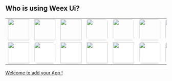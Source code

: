 ## Who is using Weex Ui?

<table>
    <tr style="border: 0;">
        <td style="border: 0;"><img src="https://img.alicdn.com/tfs/TB1jH9bX3mTBuNjy1XbXXaMrVXa-270-271.png" width="66" /></td>
        <td style="border: 0;"><img src="https://img.alicdn.com/tfs/TB16oCjX4GYBuNjy0FnXXX5lpXa-300-300.png" width="66" /></td>
        <td style="border: 0;"><img src="https://img.alicdn.com/tfs/TB194hfnsrI8KJjy0FhXXbfnpXa-200-200.png" width="66" /></td>
        <td style="border: 0;"><img src="https://img.alicdn.com/tfs/TB1JMw3XMmTBuNjy1XbXXaMrVXa-512-512.jpg" width="66"  style="border-radius:8px"/></td>
        <td style="border: 0;"><img src="https://img.alicdn.com/tfs/TB1CjajX1uSBuNjy1XcXXcYjFXa-740-737.png" width="66"  style="border-radius:8px"/></td>
        <td style="border: 0;"><img src="https://img.alicdn.com/tfs/TB1a7.HcrGYBuNjy0FoXXciBFXa-240-240.png" width="66"  style="border-radius:8px"/></td>
        <td style="border: 0;"><img src="https://img.alicdn.com/tfs/TB17epRnv6H8KJjy0FjXXaXepXa-200-200.png" width="66"  style="border-radius:8px"/></td>
        <td style="border: 0;"><img src="http://zos.alipayobjects.com/rmsportal/rIOptOAgLVcgQDTPTOTV.png" width="66" /></td>
        <td style="border: 0;"><img src="https://img.alicdn.com/tfs/TB1W4ddbCCWBuNjy0FhXXb6EVXa-256-256.png" width="66" /></td>
        <td style="border: 0;"><img src="https://img.alicdn.com/tfs/TB1U4_vcuuSBuNjy1XcXXcYjFXa-512-512.png" width="66" /></td>
    </tr>
    <tr style="border: 0;background:#fff">
        <td style="border: 0;"><img src="https://img.alicdn.com/tfs/TB1TFzKk1uSBuNjSsplXXbe8pXa-300-300.png" width="66"/></td>
        <td style="border: 0;"><img src="https://img.alicdn.com/tfs/TB19FfJcTtYBeNjy1XdXXXXyVXa-630-630.png" width="66" style="border-radius:8px"/></td>
        <td style="border: 0;"><img src="https://img.alicdn.com/tfs/TB1UapDcSCWBuNjy0FhXXb6EVXa-1024-1024.png" width="66" /></td>
        <td style="border: 0;"><img src="https://img.alicdn.com/tfs/TB1VIkNcTtYBeNjy1XdXXXXyVXa-300-300.png" width="66" /></td>
        <td style="border: 0;"><img src="https://img.alicdn.com/tfs/TB1q9GtcMmTBuNjy1XbXXaMrVXa-630-630.png" width="66" /></td>
        <td style="border: 0;"><img src="https://img.alicdn.com/tfs/TB1UmqCcHGYBuNjy0FoXXciBFXa-246-246.jpg" width="66"  style="border-radius:8px"/></td>
        <td style="border: 0;"><img src="https://img.alicdn.com/tfs/TB1nYK9cNGYBuNjy0FnXXX5lpXa-630-630.png" width="66"  style="border-radius:8px"/></td>
    </tr>
</table>

[Welcome to add your App !](https://github.com/alibaba/weex-ui/edit/master/docs/who_use.md)
